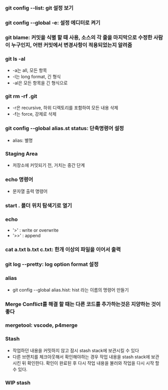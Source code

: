 ### git config --list: git 설정 보기

### git config --global -e: 설정 에디터로 켜기

### git blame: 커밋을 식별 할 때 사용, 소스의 각 줄을 마지막으로 수정한 사람이 누구인지, 어떤 커밋에서 변경사항이 적용되었는지 알려줌

### git ls -al

- -a는 all, 모든 항목
- -l는 long format, 긴 형식
- -al은 모든 항목을 긴 형식으로

### git rm -rf .git

- -r은 recursive, 하위 디렉토리를 포함하여 모든 내용 삭제
- -f는 force, 강제로 삭제

### git config --global alias.st status: 단축명령어 설정

- alias: 별명

### Staging Area

- 저장소에 커밋되기 전, 거치는 중간 단계

### echo 명령어

- 문자열 출력 명령어

### start . 폴더 위치 탐색기로 열기

### echo

- '>' : write or overwrite
- '>>' : append

### cat a.txt b.txt c.txt: 한개 이상의 파일을 이어서 출력

### git log --pretty: log option format 설정

### alias

- git config --global alias.hist: hist 라는 이름의 명령어 만들기

### Merge Conflict를 해결 할 때는 다른 코드를 추가하는것은 지양하는 것이 좋다

### mergetool: vscode, p4merge

### Stash

- 작업하던 내용을 커밋하지 않고 잠시 stash stack에 보관시킬 수 있다
- 다른 브랜치를 체크아웃해서 확인해야하는 경우 작업 내용을 stash stack에 보관 시킨 뒤 확인한다. 확인이 완료된 후 다시 작업 내용을 불러와 작업을 다시 시작 할 수 있다.

### WIP stash
